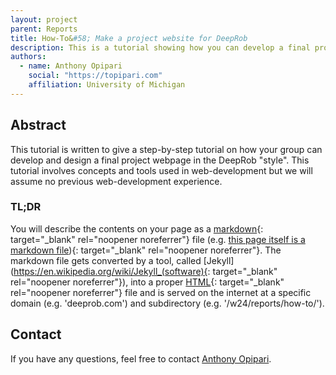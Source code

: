```yaml
---
layout: project
parent: Reports
title: How-To&#58; Make a project website for DeepRob
description: This is a tutorial showing how you can develop a final project webpage for DeepRob at the University of Michigan.
authors:
  - name: Anthony Opipari
    social: "https://topipari.com"
    affiliation: University of Michigan
---
```



## Abstract

This tutorial is written to give a step-by-step tutorial on how your group can develop and design a final project webpage in the DeepRob "style". This tutorial involves concepts and tools used in web-development but we will assume no previous web-development experience.


### TL;DR

You will describe the contents on your page as a [markdown](https://en.wikipedia.org/wiki/Markdown){: target="_blank" rel="noopener noreferrer"} file (e.g. [this page itself is a markdown file](https://github.com/opipari/DeepRobWeb/blob/w24/reports/how-to.md)){: target="_blank" rel="noopener noreferrer"}. The markdown file gets converted by a tool, called [Jekyll](https://en.wikipedia.org/wiki/Jekyll_(software){: target="_blank" rel="noopener noreferrer"}), into a proper [HTML](https://en.wikipedia.org/wiki/HTML){: target="_blank" rel="noopener noreferrer"} file and is served on the internet at a specific domain (e.g. 'deeprob.com') and subdirectory (e.g. '/w24/reports/how-to/').




## Contact

If you have any questions, feel free to contact [Anthony Opipari](mailto:topipari@umich.edu).

